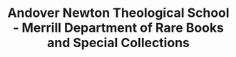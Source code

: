 ---
layout: repo
title: "Andover Newton Theological School - Merrill Department of Rare Books and Special Collections"
id: 18455
permalink: repos/18455/
---